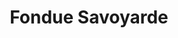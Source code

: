 ---
layout: recette
categories: [recettes]
hidden: true
lang: fr
title: Fondue Savoyarde
type: sel
pour: pour 6 personnes
ingredients: 
  - nom: fromage
    qte: 900
    unite: gr
  - nom: ail
    qte: 1
    unite: gousse
  - nom: baguettes
    qte: 3
  - nom: vin blanc sec
    qte: 20
    unite: cL 
  - nom: fécule de maïs
    qte: 1
    unite: cuillère à soupe
preconditions:
  - Raper le fromage
etapes:
  - label: Préparation du pain
    details: 
      - Couper les baguettes en gros bouts
      - Couper les bouts en quatre
      - Mettre au four à 200°C porte ouverte pour qu'ils durcissent
      - Tourner de temps en temps
      - Les sortir quand ils commencent à dorer
  - label: Préparation de la fondue
    details:
      - Raper les fromages
      - Peler l'ail et gratter le caquelon avec
      - Verser la moitié du vin blanc dans le caquelon
      - Dans un verre, diluer la fécule de maïs avec un peu du reste du vin blanc 
      - Verser dans le caquelon et porter à ébullition
      - Ajouter un tiers du fromage râpé et baisser le feu
      - Délayer, quand le fromage est lisse, ajouter un autre tiers
      - Ajouter le dernier tiers et délayer
materiel:
  - appareil à fondue
notes:
  - Prendre trois fromages différents à la fromagerie (Beaufort, Comté, Abondance, Emmental, Appenzeller, ...)
  - Demander au fromager de raper le fromage
  - Si la fondue est trop compacte, remettre un peu de vin blanc
  - Faire attention avec le vin blanc, si vous en mettez trop la fondue sera trop liquide
  - Il ne faut pas que le pain soit trop dur
---